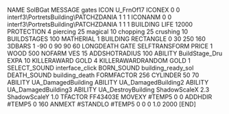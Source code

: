 NAME SolBGat
MESSAGE gates
ICON U_FrnOf17
ICONEX 0 0 interf3\PortretsBuilding\PATCHZDANIA 1 1 1
ICONANM 0 0 interf3\PortretsBuilding\PATCHZDANIA 1 1 1
BUILDING
LIFE 12000
PROTECTION 4 piercing 25 magical 10 chopping 25 crushing 10
BUILDSTAGES 100
MATHERIAL 1 BUILDING
RECTANGLE 0 30 250 160
3DBARS 1 -90 0 90 90 60 
LONGDEATH
GATE
SELFTRANSFORM
PRICE 1 WOOD 500
NOFARM
VES 15
ADDSHOTRADIUS 100
ABILITY BuildStage_Dru
EXPA 10
KILLERAWARD             GOLD 4
KILLERAWARDRANDOM       GOLD 1
SELECT_SOUND interface_click
BORN_SOUND building_ready_sol
DEATH_SOUND building_death
FORMFACTOR 256
CYLINDER 50 70
ABILITY UA_DamagedBuilding
ABILITY UA_DamagedBuilding2
ABILITY UA_DamagedBuilding3
ABILITY UA_DestroyBuilding
ShadowScaleX 2.3
ShadowScaleY 1.0
TFACTOR FF43403E
MOVEXY  #TEMP5 0 0
ADDHDIR #TEMP5 0 160
ANMEXT #STANDLO #TEMP5 0 0 0 1.0 2000
[END]
